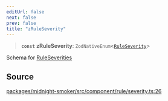 ```yaml
---
editUrl: false
next: false
prev: false
title: "zRuleSeverity"
---
```


> **`const`** **zRuleSeverity**: `ZodNativeEnum`\<[`RuleSeverity`](/api/midnight-smoker/midnight-smoker/rule/type-aliases/ruleseverity/)\>

Schema for [RuleSeverities](/api/midnight-smoker/midnight-smoker/rule/variables/ruleseverities/)

## Source

[packages/midnight-smoker/src/component/rule/severity.ts:26](https://github.com/boneskull/midnight-smoker/blob/417858b/packages/midnight-smoker/src/component/rule/severity.ts#L26)
